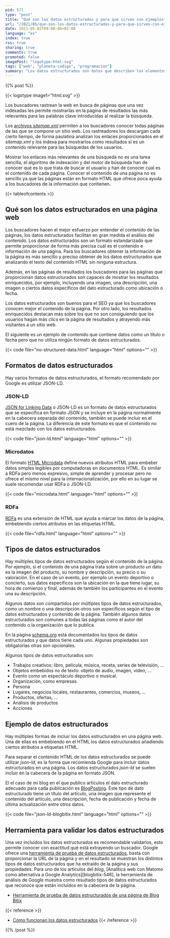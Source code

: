 ```yaml
---
pid: 571
type: "post"
title: "Qué son los datos estructurados y para que sirven con ejemplos"
url: "/2021/05/que-son-los-datos-estructurados-y-para-que-sirven-con-ejemplos/"
date: 2021-05-02T09:00:00+02:00
language: "es"
index: true
rss: true
sharing: true
comments: true
promoted: false
imagePost: "logotype:html.svg"
tags: ["web", "planeta-codigo", "programacion"]
summary: "Los datos estructurados son datos que describen los elementos relevantes que contiene la página, facilitan la tarea a los buscadores de analizar el contenido y extraer la información para su indexación y la aparición en las páginas de resultados. Incluir datos estructurados en cada página mejora el SEO y permite que en las páginas de resultados de los buscadores se muestre con un formato enriquecido que destaca sobre el resto de resultados."
---
```


{{% post %}}

{{< logotype image1="html.svg" >}}

Los buscadores rastrean la web en busca de páginas que una vez indexadas les permite mostrarlas en la página de resultados las más relevantes para las palabras clave introducidas al realizar la búsqueda.

Los [archivos _sitemap.xml_](https://developers.google.com/search/docs/advanced/sitemaps/overview?hl=es) permiten a los buscadores conocer todas páginas de las que se compone un sitio web. Los rastreadores los descargan cada cierto tiempo, de forma paulatina analizan los enlaces proporcionados en el _sitemap.xml_ y los indexa para mostrarlos como resultados si es un contenido relevante para las búsquedas de los usuarios.

Mostrar los enlaces más relevantes de una búsqueda no es una tarea sencilla, el algoritmo de indexación y del motor de búsqueda han de conocer qué es lo que trata de buscar el usuario y han de conocer cúal es el contenido de cada página. Conocer el contenido de una página no es sencillo ya que las páginas están en formato HTML que ofrece poca ayuda a los buscadores de la información que contienen.

{{< tableofcontents >}}

## Qué son los datos estructurados en una página web

Los buscadores hacen el mejor esfuerzo por entender el contenido de las páginas, los datos estructurados facilitan en gran medida el análisis del contenido. Los datos estructurados son un formato estandarizado que permite proporcionar de forma más precisa cuál es el contenido e información de una página. Para los buscadores obtener la información de la página es más sencillo y preciso obtener de los datos estructurados que analizando el texto del contenido HTML sin ninguna estructura.

Además, en las páginas de resultados los buscadores para las páginas que proporcionan datos estructurados son capaces de mostrar los resultados enriquecidos, por ejemplo, incluyendo una imagen, una descripción, una imagen o ciertos datos específicos del dato estructurado como ubicación o fecha.

Los datos estructurados son buenos para el SEO ya que los buscadores conocen mejor el contenido de la página. Por otro lado, los resultados enriquecidos destacan más sobre los que no son consiguiendo que los usuarios hagan más _clics_ en la página de resultados y atrayendo más visitantes a un sitio web.

El siguiente es un ejemplo de contenido que contiene datos como un título o fecha pero que no utiliza ningún formato de datos estructurados.

{{< code file="no-structured-data.html" language="html" options="" >}}

## Formatos de datos estructurados

Hay varios formatos de datos estructurados, el formato recomendado por Google es utilizar JSON-LD.

### JSON-LD

[JSON for Linking Data](https://json-ld.org/) o JSON-LD es un formato de datos estructurados que se especifica en formato JSON y se incluye en la página normalmente en la cabecera separada del contenido, también se puede incluir en el cuero de la página. La diferencia de este formato es que el contenido no está mezclado con los datos estructurados.

{{< code file="json-ld.html" language="html" options="" >}}

### Microdatos

El formato [HTML Microdata](https://www.w3.org/TR/microdata/) define nuevos atributos HTML para embeber datos simples legibles por computadoras en documentos HTML. Es similar a RDFa pero menos expresivo, simple de aprender y procesar  pero no ofrece el mismo nivel para la internacionalización, por ello en su lugar se suele recomendar usar RDFa o JSON-LD.

{{< code file="microdata.html" language="html" options="" >}}

### RDFa

[RDFa](https://rdfa.info/) es una extensión de HTML que ayuda a marcar los datos de la página, embebiendo ciertos atributos en las etiquetas HTML.

{{< code file="rdfa.html" language="html" options="" >}}

## Tipos de datos estructurados

Hay múltiples tipos de datos estructurados según el contenido de la página. Por ejemplo, si el contenido de una página trata sobre un producto un dato es la imagen del producto, su nombre y descripción, su precio o su valoración. En el caso de un evento, por ejemplo un evento deportivo o concierto, sus datos específicos son la ubicación en la que tiene lugar, su hora de comienzo y final, además de también los participantes en el evento una su descripción.

Algunos datos son compartidos por múltiples tipos de datos estructurados, como un nombre o una descripción otros son específicos según el tipo de datos estructurados y contenido de la página. También algunos datos estructurados son comunes a todas las páginas como el autor del contenido o la organización que lo publica.

En la página [schema.org](https://schema.org/) está documentados los tipos de datos estructurados y que datos tiene cada uno. Algunas propiedades son obligatorias otras son opcionales.

Algunos tipos de datos estructurados son:

* Trabajos creativos: libro, película, música, receta, series de televisión, ...
* Objetos embebidos no de texto: objeto de audio, imagen, vídeo, ...
* Evento como un espectáculo deportivo o musical.
* Organización, como empresas.
* Persona
* Lugares, negocios locales, restaurantes, comercios, museos, ...
* Productos, ofertas, ...
* Análisis de productos
* Acciones

## Ejemplo de datos estructurados

Hay múltiples formas de incluir los datos estructurados en una página web. Una de ellas es embebiendo en el HTML los datos estructurados añadiendo ciertos atributos a etiquetas HTML.

Para separar el contenido HTML de los datos estructurados se puede utilizar _json-ld_, es la forma que recomienda Google para incluir datos estructurados en una página. Los datos estructurados _json-ld_ se suelen incluir en la cabecera de la página en formato JSON.

El el caso de mi blog en el que publico artículos el dato estructurado adecuado para cada publicación es [BlogPosting](https://schema.org/BlogPosting). Este tipo de dato estructurado tiene un título del artículo, una imagen que represente el contenido del artículo, una descripción, fecha de publicación y fecha de última actualización entre otros datos.

{{< code file="json-ld-blogbitix.html" language="html" options="" >}}

## Herramienta para validar los datos estructurados

Una vez incluidos los datos estructurados es recomendable validarlos, esto permite conocer con exactitud qué está extrayendo un buscador. Google ofrece una [herramienta de prueba de datos estructurados](https://search.google.com/structured-data/testing-tool/), basta con proporcionar la URL de la página y en el resultado se muestran los distintos tipos de datos estructurados que ha extraído de la página y sus propiedades. Para uno de los artículos del _blog_, [Analítica web con Matomo como alternativa a Google Analytics][blogbitix-546], la herramienta de análisis de Google muestra como resultado tipos de datos estructurados que reconoce que están incluídos en la cabecera de la página.

* [Herramienta de prueba de datos estructurados de una página de Blog Bitix](https://search.google.com/structured-data/testing-tool/u/0/#url=https%3A%2F%2Fpicodotdev.github.io%2Fblog-bitix%2F2021%2F01%2Fanalitica-web-con-matomo-como-alternativa-a-google-analytics%2F)

{{< reference >}}
* [Cómo funcionan los datos estructurados](https://developers.google.com/search/docs/guides/intro-structured-data)
{{< /reference >}}

{{% /post %}}
